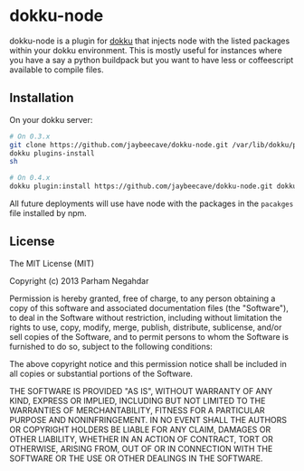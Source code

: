 # dokku-node

dokku-node is a plugin for [dokku][dokku] that injects node with the listed packages within your dokku environment.
This is mostly useful for instances where you have a say a python buildpack but you want to have less or coffeescript
available to compile files.

## Installation

On your dokku server:
```sh
# On 0.3.x
git clone https://github.com/jaybeecave/dokku-node.git /var/lib/dokku/plugins/dokku-node
dokku plugins-install
sh

# On 0.4.x
dokku plugin:install https://github.com/jaybeecave/dokku-node.git dokku-node
```

All future deployments will use have node with the packages in the `pacakges` file installed by npm.

## License

The MIT License (MIT)

Copyright (c) 2013 Parham Negahdar

Permission is hereby granted, free of charge, to any person obtaining a copy
of this software and associated documentation files (the "Software"), to deal
in the Software without restriction, including without limitation the rights
to use, copy, modify, merge, publish, distribute, sublicense, and/or sell
copies of the Software, and to permit persons to whom the Software is
furnished to do so, subject to the following conditions:

The above copyright notice and this permission notice shall be included in
all copies or substantial portions of the Software.

THE SOFTWARE IS PROVIDED "AS IS", WITHOUT WARRANTY OF ANY KIND, EXPRESS OR
IMPLIED, INCLUDING BUT NOT LIMITED TO THE WARRANTIES OF MERCHANTABILITY,
FITNESS FOR A PARTICULAR PURPOSE AND NONINFRINGEMENT. IN NO EVENT SHALL THE
AUTHORS OR COPYRIGHT HOLDERS BE LIABLE FOR ANY CLAIM, DAMAGES OR OTHER
LIABILITY, WHETHER IN AN ACTION OF CONTRACT, TORT OR OTHERWISE, ARISING FROM,
OUT OF OR IN CONNECTION WITH THE SOFTWARE OR THE USE OR OTHER DEALINGS IN THE
SOFTWARE.

[dokku]: https://github.com/progrium/dokku
